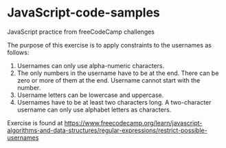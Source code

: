 # JavaScript-code-samples
JavaScript practice from freeCodeCamp challenges

The purpose of this exercise is to apply constraints to the usernames as follows:
1. Usernames can only use alpha-numeric characters.
2. The only numbers in the username have to be at the end. There can be zero or more of them at the end. Username cannot start with the number.
3. Username letters can be lowercase and uppercase.
4. Usernames have to be at least two characters long. A two-character username can only use alphabet letters as characters.


Exercise is found at https://www.freecodecamp.org/learn/javascript-algorithms-and-data-structures/regular-expressions/restrict-possible-usernames
